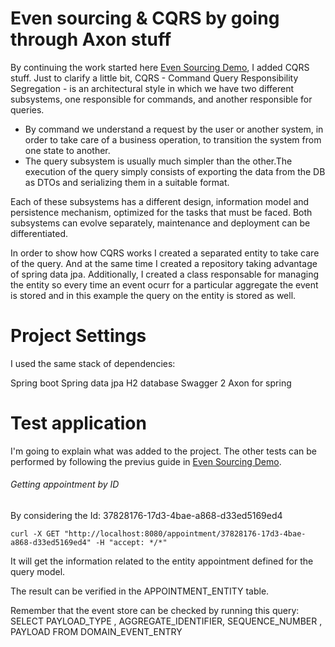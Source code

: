 # Even sourcing & CQRS by going through Axon stuff
By continuing the work started here [Even Sourcing Demo](https://github.com/luisbirchenz/even_sourcing), I added CQRS stuff. Just to clarify a little bit, CQRS - Command Query Responsibility Segregation - is an architectural style in which we have two different subsystems, one responsible for commands, and another responsible for queries. 

* By command we understand a request by the user or another system, in order to take care of a business operation, to transition the system from one state to another. 
* The query subsystem is usually much simpler than the other.The execution of the query simply consists of exporting the data from the DB as DTOs and serializing them in a suitable format.

Each of these subsystems has a different design, information model and persistence mechanism, optimized for the tasks that must be faced. Both subsystems can evolve separately, maintenance and deployment can be differentiated. 

In order to show how CQRS works I created a separated entity to take care of the query. And at the same time I created a repository taking advantage of spring data jpa. Additionally, I created a class responsable for managing the entity so every time an event ocurr for a particular aggregate the event is stored and in this example the query on the entity is stored as well.

# Project Settings

I used the same stack of dependencies:

Spring boot
Spring data jpa
H2 database
Swagger 2
Axon for spring

# Test application
I'm going to explain what was added to the project. The other tests can be performed by following the previus guide in [Even Sourcing Demo](https://github.com/luisbirchenz/even_sourcing).

###### Getting appointment by ID

By considering the Id: 37828176-17d3-4bae-a868-d33ed5169ed4

```
curl -X GET "http://localhost:8080/appointment/37828176-17d3-4bae-a868-d33ed5169ed4" -H "accept: */*"
```
It will get the information related to the entity appointment defined for the query model.

The result can be verified in the APPOINTMENT_ENTITY table.

Remember that the event store can be checked by running this query:
SELECT PAYLOAD_TYPE , AGGREGATE_IDENTIFIER, SEQUENCE_NUMBER , PAYLOAD FROM DOMAIN_EVENT_ENTRY
